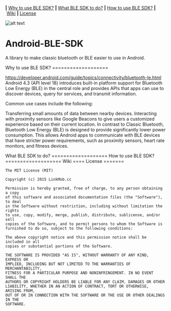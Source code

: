 <b>|</b>&nbsp;<a href='#Why to use BLE SDK?'>Why to use BLE SDK?</a>
<b>|</b>&nbsp;<a href='#What BLE SDK to do?'>What BLE SDK to do?</a>
<b>|</b>&nbsp;<a href='#How to use BLE SDK?'>How to use BLE SDK?</a>
<b>|</b>&nbsp;<a href="https://github.com/Mylittleswift/Android-BLE-SDK/wiki">Wiki</a>
<b>|</b>&nbsp;<a href='#License'>License</a>


![alt text](http://www.tothemobile.com/wp-content/uploads/2013/02/Transfer-Apps-Between-Android-Mobiles.jpg)


# Android-BLE-SDK

A library to make classic bluetooth or BLE easier to use in Android.


<a name="Why to use BLE SDK?"/>
Why to use BLE SDK?
===================

https://developer.android.com/guide/topics/connectivity/bluetooth-le.html
Android 4.3 (API level 18) introduces built-in platform support for Bluetooth Low Energy (BLE) in the central role and provides APIs that apps can use to discover devices, query for services, and transmit information.

Common use cases include the following:

Transferring small amounts of data between nearby devices.
Interacting with proximity sensors like Google Beacons to give users a customized experience based on their current location.
In contrast to Classic Bluetooth, Bluetooth Low Energy (BLE) is designed to provide significantly lower power consumption. This allows Android apps to communicate with BLE devices that have stricter power requirements, such as proximity sensors, heart rate monitors, and fitness devices.


<a name="What BLE SDK to do?"/>
What BLE SDK to do?
===================


<a name="How to use BLE SDK?"/>
How to use BLE SDK?
===================


<a name="Wiki"/>
Wiki
====


<a name="License"/>
License
=======

    The MIT License (MIT)

    Copyright (c) 2015 LinkMob.cc

    Permission is hereby granted, free of charge, to any person obtaining a copy
    of this software and associated documentation files (the "Software"), to deal
    in the Software without restriction, including without limitation the rights
    to use, copy, modify, merge, publish, distribute, sublicense, and/or sell
    copies of the Software, and to permit persons to whom the Software is
    furnished to do so, subject to the following conditions:

    The above copyright notice and this permission notice shall be included in all
    copies or substantial portions of the Software.

    THE SOFTWARE IS PROVIDED "AS IS", WITHOUT WARRANTY OF ANY KIND, EXPRESS OR
    IMPLIED, INCLUDING BUT NOT LIMITED TO THE WARRANTIES OF MERCHANTABILITY,
    FITNESS FOR A PARTICULAR PURPOSE AND NONINFRINGEMENT. IN NO EVENT SHALL THE
    AUTHORS OR COPYRIGHT HOLDERS BE LIABLE FOR ANY CLAIM, DAMAGES OR OTHER
    LIABILITY, WHETHER IN AN ACTION OF CONTRACT, TORT OR OTHERWISE, ARISING FROM,
    OUT OF OR IN CONNECTION WITH THE SOFTWARE OR THE USE OR OTHER DEALINGS IN THE
    SOFTWARE.

